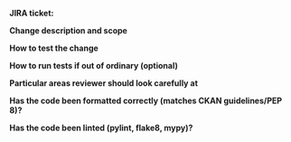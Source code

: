 **JIRA ticket:**

**Change description and scope**

**How to test the change**

**How to run tests if out of ordinary (optional)**

**Particular areas reviewer should look carefully at**

**Has the code been formatted correctly (matches CKAN guidelines/PEP 8)?**

**Has the code been linted (pylint, flake8, mypy)?**
